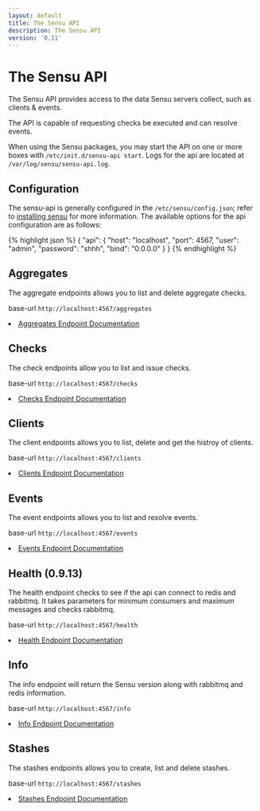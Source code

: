 ```yaml
---
layout: default
title: The Sensu API
description: The Sensu API
version: '0.11'
---
```


<div class="page-header">
  <h1>The Sensu API<small></small></h1>
</div>

The Sensu API provides access to the data Sensu servers collect, such as clients & events.

The API is capable of requesting checks be executed and can resolve events.

When using the Sensu packages, you may start the API on one or more boxes with `/etc/init.d/sensu-api start`.  Logs for the api are located at `/var/log/sensu/sensu-api.log`.

## Configuration
The sensu-api is generally configured in the `/etc/sensu/config.json`; refer to <a href="/{{ page.version }}/installing_sensu.html">installing sensu</a> for more information.  The available options for the api configuration are as follows:

{% highlight json %}
{
  "api": {
    "host": "localhost",
    "port": 4567,
    "user": "admin",
    "password": "shhh",
    "bind": "0.0.0.0"
  }
}
{% endhighlight %}

## Aggregates
The aggregate endpoints allows you to list and delete aggregate checks.

base-url `http://localhost:4567/aggregates`
<li><a href="/{{ page.version }}/api/aggregates.html">Aggregates Endpoint Documentation</a></li>

## Checks
The check endpoints allow you to list and issue checks.

base-url `http://localhost:4567/checks`
<li><a href="/{{ page.version }}/api/checks.html">Checks Endpoint Documentation</a></li>

## Clients
The client endpoints allows you to list, delete and get the histroy of clients.

base-url `http://localhost:4567/clients`
<li><a href="/{{ page.version }}/api/clients.html">Clients Endpoint Documentation</a></li>

## Events
The event endpoints allows you to list and resolve events.

base-url `http://localhost:4567/events`
<li><a href="/{{ page.version }}/api/events.html">Events Endpoint Documentation</a></li>

## Health (0.9.13)
The health endpoint checks to see if the api can connect to redis and rabbitmq.  It takes parameters for minimum consumers and maximum messages and checks rabbitmq.

base-url `http://localhost:4567/health`
<li><a href="/{{ page.version }}/api/health.html">Health Endpoint Documentation</a></li>

## Info
The info endpoint will return the Sensu version along with rabbitmq and redis information.

base-url `http://localhost:4567/info`
<li><a href="/{{ page.version }}/api/info.html">Info Endpoint Documentation</a></li>

## Stashes
The stashes endpoints allows you to create, list and delete stashes.

base-url `http://localhost:4567/stashes`
<li><a href="/{{ page.version }}/api/stashes.html">Stashes Endpoint Documentation</a></li>
